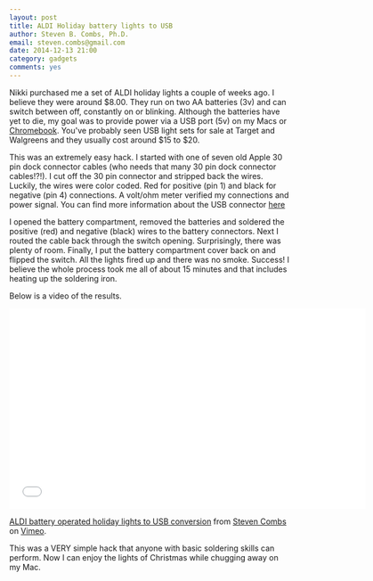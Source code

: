 ```yaml
---
layout: post
title: ALDI Holiday battery lights to USB
author: Steven B. Combs, Ph.D.
email: steven.combs@gmail.com
date: 2014-12-13 21:00
category: gadgets
comments: yes
---
```


Nikki purchased me a set of ALDI holiday lights a couple of weeks ago. I believe they were around $8.00. They run on two AA batteries (3v) and can switch between off, constantly on or blinking. Although the batteries have yet to die, my goal was to provide power via a USB port (5v) on my Macs or [Chromebook](http://www.stevencombs.com/chrome.html). You've probably seen USB light sets for sale at Target and Walgreens and they usually cost around $15 to $20.

This was an extremely easy hack. I started with one of seven old Apple 30 pin dock connector cables (who needs that many 30 pin dock connector cables!?!). I cut off the 30 pin connector and stripped back the wires. Luckily, the wires were color coded. Red for positive (pin 1) and black for negative (pin 4) connections. A volt/ohm meter verified my connections and power signal. You can find more information about the USB connector [here](http://pinouts.ru/Slots/usb_pinout.shtml)

I opened the battery compartment, removed the batteries and soldered the positive (red) and negative (black) wires to the battery connectors. Next I routed the cable back through the switch opening. Surprisingly, there was plenty of room. Finally, I put the battery compartment cover back on and flipped the switch. All the lights fired up and there was no smoke. Success! I believe the whole process took me all of about 15 minutes and that includes heating up the soldering iron.

Below is a video of the results.

<iframe src="//player.vimeo.com/video/114452584" width="640" height="360" frameborder="0" webkitallowfullscreen mozallowfullscreen allowfullscreen></iframe> <p><a href="http://vimeo.com/114452584">ALDI battery operated holiday lights to USB conversion</a> from <a href="http://vimeo.com/user20097235">Steven Combs</a> on <a href="https://vimeo.com">Vimeo</a>.</p>

This was a VERY simple hack that anyone with basic soldering skills can perform. Now I can enjoy the lights of Christmas while chugging away on my Mac.
